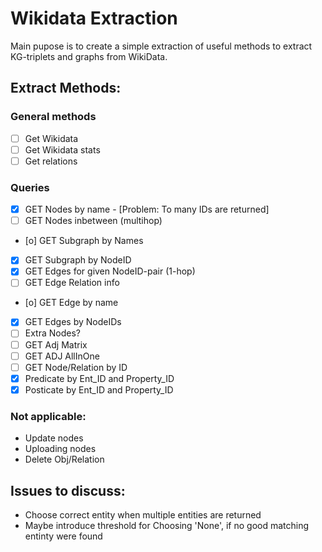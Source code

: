 # Wikidata Extraction

Main pupose is to create a simple extraction of useful methods to extract KG-triplets and graphs from WikiData.

## Extract Methods:
### General methods
- [ ] Get Wikidata
- [ ] Get Wikidata stats
- [ ] Get relations

### Queries
- [x] GET Nodes by name - [Problem: To many IDs are returned]
- [ ] GET Nodes inbetween (multihop)
- [o] GET Subgraph by Names
- [x] GET Subgraph by NodeID
- [x] GET Edges for given NodeID-pair (1-hop)
- [ ] GET Edge Relation info
- [o] GET Edge by name
- [x] GET Edges by NodeIDs
- [ ] Extra Nodes?
- [ ] GET Adj Matrix
- [ ] GET ADJ AllInOne
- [ ] GET Node/Relation by ID
- [x] Predicate by Ent_ID and Property_ID
- [x] Posticate by Ent_ID and Property_ID
### Not applicable:
- Update nodes
- Uploading nodes
- Delete Obj/Relation

## Issues to discuss:
- Choose correct entity when multiple entities are returned
- Maybe introduce threshold for Choosing 'None', if no good matching entinty were found